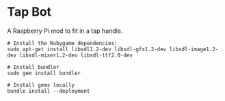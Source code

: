 Tap Bot
=======

A Raspberry Pi mod to fit in a tap handle.

    # Install the Rubygame dependencies:
    sudo apt-get install libsdl1.2-dev libsdl-gfx1.2-dev libsdl-image1.2-dev libsdl-mixer1.2-dev libsdl-ttf2.0-dev
    
    # Install bundler
    sudo gem install bundler
    
    # Install gems locally
    bundle install --deployment

